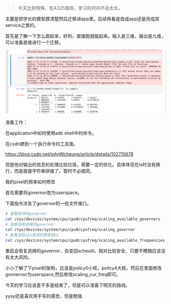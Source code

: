 >  今天比较特殊，在A325值班，学习的时间不会太长。

主要是把学长的模型摸清楚然后迁移进app里。后续再看是改成app还是改成其service之类的。

首先是了解一下怎么跑起来，好的，直接跑就能起来。输入是三维，输出是九维，可以准备直接进行一个迁移。

![image-20221115164428103](assets/image-20221115164428103.png)

准备工作：

在application中如何使用adb shell中的命令。

在csdn嫖到一个执行命令的工具类。

https://blog.csdn.net/johnWcheung/article/details/102715676

但是他对输出的信息的处理比较垃圾，需要一定的优化。具体体现在ls时没有换行，而是直接字符串拼接了。暂时不必细究。



我的pixel的频率如何修改

首先需要将governor改为userspace。

下面指令涉及了governor的一些文件接口。

```bash
# 查看支持的governor
cat /sys/devices/system/cpu/cpu0/cpufreq/scaling_available_governors
# 查看当前选择的governor
cat /sys/devices/system/cpu/cpu0/cpufreq/scaling_governor
# 查看当前cpu支持的频率档位
cat /sys/devices/system/cpu/cpu0/cpufreq/scaling_available_frequencies
```

重启会恢复选择的governor，会变回scheutil。相对比较安全，只要不瞎搞应该没有太大风险。

小小了解了下pixel的架构，应该是policy0小核，policy4大核，然后在里面修改govnernor为userspace,然后修改scaling_cur_freq即可。

今天的学习应该差不多是结束了，但是可以准备下明天的路线。

yysy还是喜欢用手写的感觉，但是勉强



